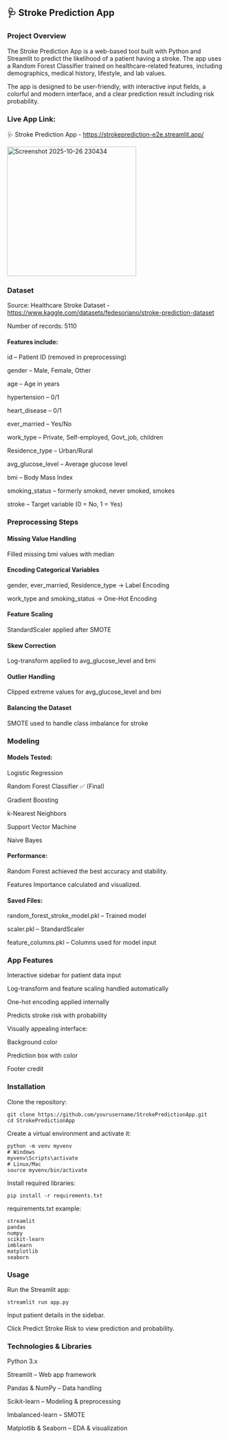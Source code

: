 ## 🩺 Stroke Prediction App

### Project Overview

The Stroke Prediction App is a web-based tool built with Python and Streamlit to predict the likelihood of a patient having a stroke. The app uses a Random Forest Classifier trained on healthcare-related features, including demographics, medical history, lifestyle, and lab values.

The app is designed to be user-friendly, with interactive input fields, a colorful and modern interface, and a clear prediction result including risk probability.

### Live App Link: 

🩺 Stroke Prediction App - https://strokeprediction-e2e.streamlit.app/

<img width="300" height="300" alt="Screenshot 2025-10-26 230434" src="https://github.com/user-attachments/assets/8accb1a1-45b4-451d-8c9f-eb347421440a" />

### Dataset

Source: Healthcare Stroke Dataset - https://www.kaggle.com/datasets/fedesoriano/stroke-prediction-dataset

Number of records: 5110

#### Features include:

id – Patient ID (removed in preprocessing)

gender – Male, Female, Other

age – Age in years

hypertension – 0/1

heart_disease – 0/1

ever_married – Yes/No

work_type – Private, Self-employed, Govt_job, children

Residence_type – Urban/Rural

avg_glucose_level – Average glucose level

bmi – Body Mass Index

smoking_status – formerly smoked, never smoked, smokes

stroke – Target variable (0 = No, 1 = Yes)

### Preprocessing Steps

#### Missing Value Handling

Filled missing bmi values with median

#### Encoding Categorical Variables

gender, ever_married, Residence_type → Label Encoding

work_type and smoking_status → One-Hot Encoding

#### Feature Scaling

StandardScaler applied after SMOTE

#### Skew Correction

Log-transform applied to avg_glucose_level and bmi

#### Outlier Handling

Clipped extreme values for avg_glucose_level and bmi

#### Balancing the Dataset

SMOTE used to handle class imbalance for stroke

### Modeling

#### Models Tested:

Logistic Regression

Random Forest Classifier ✅ (Final)

Gradient Boosting

k-Nearest Neighbors

Support Vector Machine

Naive Bayes

#### Performance:

Random Forest achieved the best accuracy and stability.

Features Importance calculated and visualized.

#### Saved Files:

random_forest_stroke_model.pkl – Trained model

scaler.pkl – StandardScaler

feature_columns.pkl – Columns used for model input

### App Features

Interactive sidebar for patient data input

Log-transform and feature scaling handled automatically

One-hot encoding applied internally

Predicts stroke risk with probability

Visually appealing interface:

Background color

Prediction box with color

Footer credit

### Installation

Clone the repository:
```
git clone https://github.com/yourusername/StrokePredictionApp.git
cd StrokePredictionApp
```

Create a virtual environment and activate it:

```
python -m venv myvenv
# Windows
myvenv\Scripts\activate
# Linux/Mac
source myvenv/bin/activate
```

Install required libraries:
```
pip install -r requirements.txt
```

requirements.txt example:
```
streamlit
pandas
numpy
scikit-learn
imblearn
matplotlib
seaborn
```

### Usage

Run the Streamlit app:

```streamlit run app.py```

Input patient details in the sidebar.

Click Predict Stroke Risk to view prediction and probability.

### Technologies & Libraries

Python 3.x

Streamlit – Web app framework

Pandas & NumPy – Data handling

Scikit-learn – Modeling & preprocessing

Imbalanced-learn – SMOTE

Matplotlib & Seaborn – EDA & visualization
